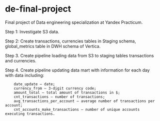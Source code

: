 # de-final-project
Final project of Data engineering specialization at Yandex Practicum.

Step 1: Investigate S3 data.

Step 2: Create transactions, currencies tables in Staging schema, global_metrics table in DWH schema of Vertica.

Step 3. Create pipeline loading data from S3 to staging tables transactions and currencies. 

Step 4. Create pipeline updating data mart with information for each day with data including:

        date_update — date;
        currency_from — 3-digit currency code;
        amount_total — total amount of transactions in $;
        cnt_transactions — number of transactions;
        avg_transactions_per_account — average number of transactions per account;
        cnt_accounts_make_transactions — number of unique accounts executing transactions. 
